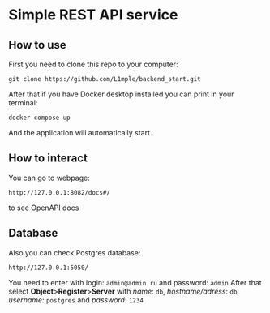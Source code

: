 # Simple REST API service
## How to use
First you need to clone this repo to your computer:
```
git clone https://github.com/L1mple/backend_start.git
```
After that if you have Docker desktop installed you can print in your terminal:
```
docker-compose up
```
And the application will automatically start.
## How to interact
You can go to webpage:
```
http://127.0.0.1:8082/docs#/
```
to see OpenAPI docs
## Database
Also you can check Postgres database:
```
http://127.0.0.1:5050/
```
You need to enter with login: ```admin@admin.ru``` and password: ```admin```
After that select **Object**>**Register**>**Server** with *name*: ```db```, *hostname/adress*: ```db```, *username*: ```postgres``` and *password*: ```1234```
